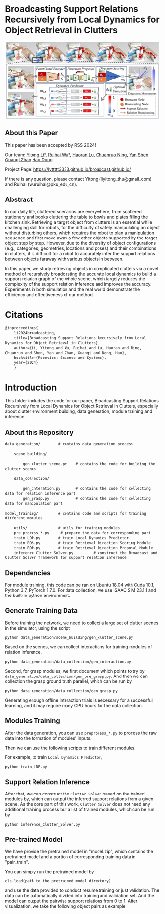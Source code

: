 # Broadcasting Support Relations Recursively from Local Dynamics for Object Retrieval in Clutters 

![Overview](/images/teaser.png)

## About this Paper
This paper has been accepted by RSS 2024!

Our team: 
[Yitong Li*](https://lyttttt3333.github.io/YitongLi.github.io/),
[Ruihai Wu*](https://warshallrho.github.io/),
[Haoran Lu](https://openreview.net/profile?id=~Haoran_Lu2),
[Chuanruo Ning](https://tritiumr.github.io/),
[Yan Shen](https://sxy7147.github.io/)
[Guanqi Zhan](https://www.robots.ox.ac.uk/~guanqi/)
[Hao Dong](https://zsdonghao.github.io/)

Project Page: https://lyttttt3333.github.io/broadcast.github.io/

If there is any question, please contact Yitong (liyitong_thu@gmail_com) and Ruihai (wuruihai@pku_edu_cn).

## Abstract

In our daily life, cluttered scenarios are everywhere, from scattered stationery and books cluttering the table to bowls and plates filling the kitchen sink. Retrieving a target object from clutters is an essential while challenging skill for robots, for the difficulty of safely manipulating an object without disturbing others, which requires the robot to plan a manipulation sequence and first move away a few other objects supported by the target object step by step. However, due to the diversity of object configurations (e.g., categories, geometries, locations and poses) and their combinations in clutters, it is difficult for a robot to accurately infer the support relations between objects faraway with various objects in between. 

In this paper, we study retrieving objects in complicated clutters via a novel method of recursively broadcasting the accurate local dynamics to build a support relation graph of the whole scene, which largely reduces the complexity of the support relation inference and improves the accuracy. Experiments in both simulation and the real world demonstrate the efficiency and effectiveness of our method.

# Citations
    
    @inproceedings{
        li2024broadcasting,
        title={Broadcasting Support Relations Recursively from Local Dynamics for Object Retrieval in Clutters},
        author={Li, Yitong and Wu, Ruihai and Lu, Haoran and Ning, Chuanruo and Shen, Yan and Zhan, Guanqi and Dong, Hao},
        booktitle={Robotics: Science and Systems},
        year={2024}
        }

# Introduction

This folder includes the code for our paper, Broadcasting Support Relations Recursively from Local Dynamics for Object Retrieval in Clutters, especially about clutter environment building, data generation, module training and inference.

## About this Repository
    data_generation/        # contains data generation process

        scene_building/     

            gen_clutter_scene.py    # contains the code for building the clutter scenes

        data_collection/     
        
            gen_interation.py       # contains the code for collecting data for relation inference part
            gen_grasp.py            # contains the code for collecting data for manipulation part

    model_training/         # contains code and scripts for training different modules

        utils/              # utils for training modules
        pre_process_*.py     # prepare the data for corresponding part
        train_LDP.py        # train Local Dynamics Predictor
        train_RDS.py        # train Retrieval Direction Scoring Module
        train_RDP.py        # train Retrieval Direction Proposal Module
        inference_Clutter_Solver.py         # construct the Broadcast and Clutter Solver framework for support relation inference 


## Dependencies

For module training, this code can be ran on Ubuntu 18.04 with Cuda 10.1, Python 3.7, PyTorch 1.7.0. 
For data collection, we use ISAAC SIM 23.1.1 and the built-in python environment.

## Generate Training Data

Before training the network, we need to collect a large set of clutter scenes in the simulator, using the script 

    python data_generation/scene_building/gen_clutter_scene.py

Based on the scenes, we can collect interactions for training modules of relation inference. 

    python data_generation/data_collection/gen_interaction.py

Second, for grasp modules, we first document which points to try by `data_generation/data_collection/gen_pre_grasp.py`. And then we can collection the grasp ground truth parallel, which can be run by

    python data_generation/data_collection/gen_grasp.py

Generating enough offline interaction trials is necessary for a successful learning, and it may require many CPU hours for the data collection.  

## Modules Training

After the data generation, you can use `preprocess_*.py` to process the raw data into the formation of modules' inputs.

Then we can use the following scripts to train different modules. 

For example, to train `Local Dynamics Predictor`,

    python train_LDP.py

## Support Relation Inference

After that, we can construct the `Clutter Solver` based on the trained modules by, which can output the inferred support relations from a given scene. As the core part of this work, `Clutter Solver` does not need any additional training process but a list of trained modules, which can be run by

    python inference_Clutter_Solver.py

## Pre-trained Model

We have provide the pretrained model in "model.zip", which contains the pretrained model and a portion of corresponding training data in "pair_train".

You can simply run the pretrained model by

    cls.load(path to the pretrained model directory)

and use the data provided to conduct resume training or just validation. The data can be automatically divided into training and validation set. And the model can output the pairwise support relations from 0 to 1. After visualization, we take the following object pairs as example






